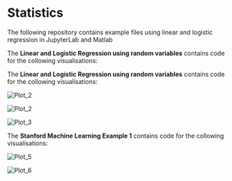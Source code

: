 # Statistics
The following repository contains example files using linear and logistic regression in JupyterLab and Matlab

The **Linear and Logistic Regression using random variables** contains code for the collowing visualisations:

The **Linear and Logistic Regression using random variables** contains code for the collowing visualisations:

![Plot_2](https://github.com/RuthJNelson/Statistics/blob/master/Images/A.png)


![Plot_2](https://github.com/RuthJNelson/Statistics/blob/master/Images/B.png)


![Plot_3](https://github.com/RuthJNelson/Statistics/blob/master/Images/C.png)


The **Stanford Machine Learning Example 1** contains code for the collowing visualisations:

![Plot_5](https://github.com/RuthJNelson/Statistics/blob/master/Images/Plot%205.png)


![Plot_6](https://github.com/RuthJNelson/Statistics/blob/master/Images/Plot%206.png)
